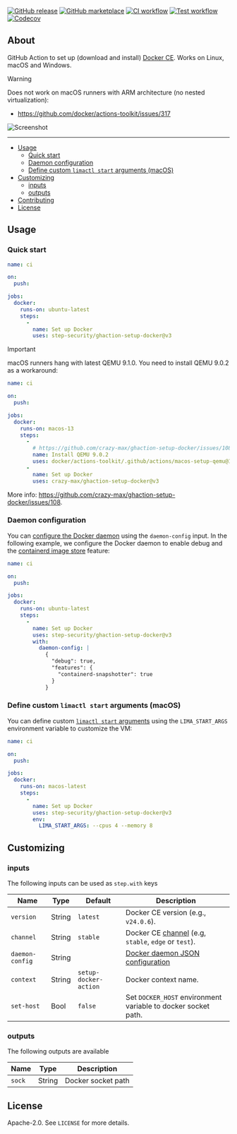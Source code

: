 [![GitHub release](https://img.shields.io/github/release/step-security/ghaction-setup-docker.svg?style=flat-square)](https://github.com/step-security/ghaction-setup-docker/releases/latest)
[![GitHub marketplace](https://img.shields.io/badge/marketplace-docker--setup--docker-blue?logo=github&style=flat-square)](https://github.com/marketplace/actions/docker-setup-docker)
[![CI workflow](https://img.shields.io/github/actions/workflow/status/step-security/ghaction-setup-docker/ci.yml?branch=main&label=ci&logo=github&style=flat-square)](https://github.com/step-security/ghaction-setup-docker/actions?workflow=ci)
[![Test workflow](https://img.shields.io/github/actions/workflow/status/step-security/ghaction-setup-docker/test.yml?branch=main&label=test&logo=github&style=flat-square)](https://github.com/step-security/ghaction-setup-docker/actions?workflow=test)
[![Codecov](https://img.shields.io/codecov/c/github/step-security/ghaction-setup-docker?logo=codecov&style=flat-square)](https://codecov.io/gh/step-security/ghaction-setup-docker)

## About

GitHub Action to set up (download and install) [Docker CE](https://docs.docker.com/engine/).
Works on Linux, macOS and Windows.

> [!WARNING]
> Does not work on macOS runners with ARM architecture (no nested virtualization):
> * https://github.com/docker/actions-toolkit/issues/317

![Screenshot](.github/setup-docker-action.png)

___

* [Usage](#usage)
  * [Quick start](#quick-start)
  * [Daemon configuration](#daemon-configuration)
  * [Define custom `limactl start` arguments (macOS)](#define-custom-limactl-start-arguments-macos)
* [Customizing](#customizing)
  * [inputs](#inputs)
  * [outputs](#outputs)
* [Contributing](#contributing)
* [License](#license)

## Usage

### Quick start

```yaml
name: ci

on:
  push:

jobs:
  docker:
    runs-on: ubuntu-latest
    steps:
      -
        name: Set up Docker
        uses: step-security/ghaction-setup-docker@v3
```

> [!IMPORTANT]
> macOS runners hang with latest QEMU 9.1.0. You need to install QEMU 9.0.2 as
> a workaround:
> ```yaml
> name: ci
> 
> on:
>   push:
> 
> jobs:
>   docker:
>     runs-on: macos-13
>     steps:
>       -
>         # https://github.com/crazy-max/ghaction-setup-docker/issues/108
>         name: Install QEMU 9.0.2
>         uses: docker/actions-toolkit/.github/actions/macos-setup-qemu@19ca9ade20f5da695f76a10988d6532058575f82
>       -
>         name: Set up Docker
>         uses: crazy-max/ghaction-setup-docker@v3
> ```
> More info: https://github.com/crazy-max/ghaction-setup-docker/issues/108.

### Daemon configuration

You can [configure the Docker daemon](https://docs.docker.com/engine/reference/commandline/dockerd/#daemon-configuration-file)
using the `daemon-config` input. In the following example, we configure the
Docker daemon to enable debug and the [containerd image store](https://docs.docker.com/storage/containerd/)
feature:

```yaml
name: ci

on:
  push:

jobs:
  docker:
    runs-on: ubuntu-latest
    steps:
      -
        name: Set up Docker
        uses: step-security/ghaction-setup-docker@v3
        with:
          daemon-config: |
            {
              "debug": true,
              "features": {
                "containerd-snapshotter": true
              }
            }
```

### Define custom `limactl start` arguments (macOS)

You can define custom [`limactl start` arguments](https://lima-vm.io/docs/reference/limactl_start/)
using the `LIMA_START_ARGS` environment variable to customize the VM:

```yaml
name: ci

on:
  push:

jobs:
  docker:
    runs-on: macos-latest
    steps:
      -
        name: Set up Docker
        uses: step-security/ghaction-setup-docker@v3
        env:
          LIMA_START_ARGS: --cpus 4 --memory 8
```

## Customizing

### inputs

The following inputs can be used as `step.with` keys

| Name            | Type   | Default               | Description                                                                                                                 |
|-----------------|--------|-----------------------|-----------------------------------------------------------------------------------------------------------------------------|
| `version`       | String | `latest`              | Docker CE version (e.g., `v24.0.6`).                                                                                        |
| `channel`       | String | `stable`              | Docker CE [channel](https://download.docker.com/linux/static/) (e.g, `stable`, `edge` or `test`).                           |
| `daemon-config` | String |                       | [Docker daemon JSON configuration](https://docs.docker.com/engine/reference/commandline/dockerd/#daemon-configuration-file) |
| `context`       | String | `setup-docker-action` | Docker context name.                                                                                                        |
| `set-host`      | Bool   | `false`               | Set `DOCKER_HOST` environment variable to docker socket path.                                                               |

### outputs

The following outputs are available

| Name   | Type   | Description        |
|--------|--------|--------------------|
| `sock` | String | Docker socket path |

## License

Apache-2.0. See `LICENSE` for more details.
